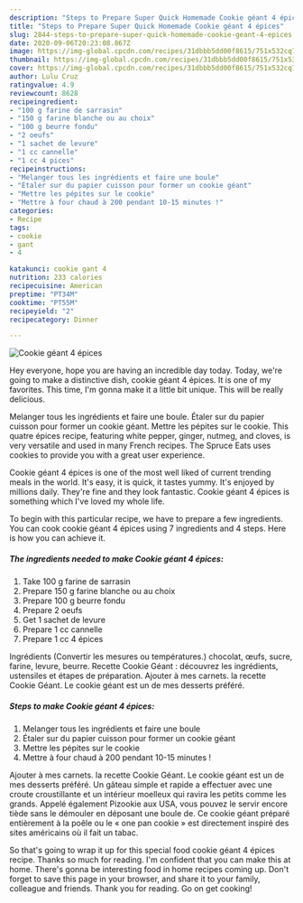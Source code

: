 ```yaml
---
description: "Steps to Prepare Super Quick Homemade Cookie géant 4 épices"
title: "Steps to Prepare Super Quick Homemade Cookie géant 4 épices"
slug: 2844-steps-to-prepare-super-quick-homemade-cookie-geant-4-epices
date: 2020-09-06T20:23:08.867Z
image: https://img-global.cpcdn.com/recipes/31dbbb5dd00f8615/751x532cq70/cookie-geant-4-epices-photo-principale-de-la-recette.jpg
thumbnail: https://img-global.cpcdn.com/recipes/31dbbb5dd00f8615/751x532cq70/cookie-geant-4-epices-photo-principale-de-la-recette.jpg
cover: https://img-global.cpcdn.com/recipes/31dbbb5dd00f8615/751x532cq70/cookie-geant-4-epices-photo-principale-de-la-recette.jpg
author: Lulu Cruz
ratingvalue: 4.9
reviewcount: 8628
recipeingredient:
- "100 g farine de sarrasin"
- "150 g farine blanche ou au choix"
- "100 g beurre fondu"
- "2 oeufs"
- "1 sachet de levure"
- "1 cc cannelle"
- "1 cc 4 pices"
recipeinstructions:
- "Melanger tous les ingrédients et faire une boule"
- "Étaler sur du papier cuisson pour former un cookie géant"
- "Mettre les pépites sur le cookie"
- "Mettre à four chaud à 200 pendant 10-15 minutes !"
categories:
- Recipe
tags:
- cookie
- gant
- 4

katakunci: cookie gant 4 
nutrition: 233 calories
recipecuisine: American
preptime: "PT34M"
cooktime: "PT55M"
recipeyield: "2"
recipecategory: Dinner

---
```



![Cookie géant 4 épices](https://img-global.cpcdn.com/recipes/31dbbb5dd00f8615/751x532cq70/cookie-geant-4-epices-photo-principale-de-la-recette.jpg)

Hey everyone, hope you are having an incredible day today. Today, we're going to make a distinctive dish, cookie géant 4 épices. It is one of my favorites. This time, I'm gonna make it a little bit unique. This will be really delicious.

Melanger tous les ingrédients et faire une boule. Étaler sur du papier cuisson pour former un cookie géant. Mettre les pépites sur le cookie. This quatre épices recipe, featuring white pepper, ginger, nutmeg, and cloves, is very versatile and used in many French recipes. The Spruce Eats uses cookies to provide you with a great user experience.

Cookie géant 4 épices is one of the most well liked of current trending meals in the world. It's easy, it is quick, it tastes yummy. It's enjoyed by millions daily. They're fine and they look fantastic. Cookie géant 4 épices is something which I've loved my whole life.


To begin with this particular recipe, we have to prepare a few ingredients. You can cook cookie géant 4 épices using 7 ingredients and 4 steps. Here is how you can achieve it.

<!--inarticleads1-->

##### The ingredients needed to make Cookie géant 4 épices:

1. Take 100 g farine de sarrasin
1. Prepare 150 g farine blanche ou au choix
1. Prepare 100 g beurre fondu
1. Prepare 2 oeufs
1. Get 1 sachet de levure
1. Prepare 1 cc cannelle
1. Prepare 1 cc 4 épices


Ingrédients (Convertir les mesures ou températures.) chocolat, œufs, sucre, farine, levure, beurre. Recette Cookie Géant : découvrez les ingrédients, ustensiles et étapes de préparation. Ajouter à mes carnets. la recette Cookie Géant. Le cookie géant est un de mes desserts préféré. 

<!--inarticleads2-->

##### Steps to make Cookie géant 4 épices:

1. Melanger tous les ingrédients et faire une boule
1. Étaler sur du papier cuisson pour former un cookie géant
1. Mettre les pépites sur le cookie
1. Mettre à four chaud à 200 pendant 10-15 minutes !


Ajouter à mes carnets. la recette Cookie Géant. Le cookie géant est un de mes desserts préféré. Un gâteau simple et rapide a effectuer avec une croute croustillante et un intérieur moelleux qui ravira les petits comme les grands. Appelé également Pizookie aux USA, vous pouvez le servir encore tiède sans le démouler en déposant une boule de. Ce cookie géant préparé entièrement à la poêle ou le « one pan cookie » est directement inspiré des sites américains où il fait un tabac. 

So that's going to wrap it up for this special food cookie géant 4 épices recipe. Thanks so much for reading. I'm confident that you can make this at home. There's gonna be interesting food in home recipes coming up. Don't forget to save this page in your browser, and share it to your family, colleague and friends. Thank you for reading. Go on get cooking!
